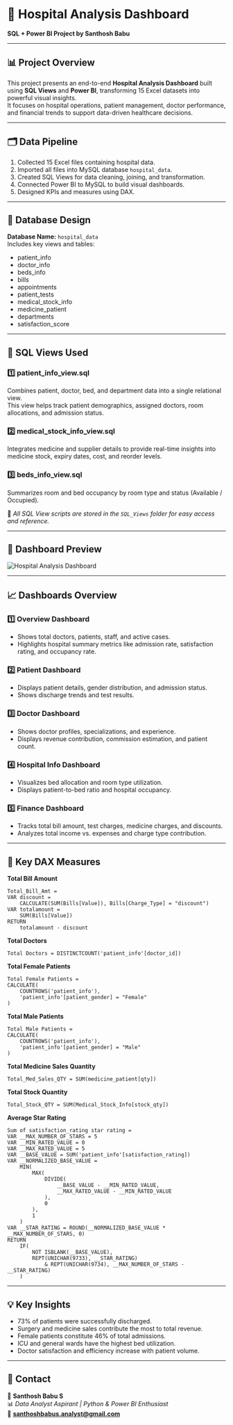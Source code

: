 # 🏥 Hospital Analysis Dashboard  
**SQL + Power BI Project by Santhosh Babu**

---

## 📊 Project Overview  
This project presents an end-to-end **Hospital Analysis Dashboard** built using **SQL Views** and **Power BI**, transforming 15 Excel datasets into powerful visual insights.  
It focuses on hospital operations, patient management, doctor performance, and financial trends to support data-driven healthcare decisions.

---

## 🗂️ Data Pipeline  
1. Collected 15 Excel files containing hospital data.  
2. Imported all files into MySQL database `hospital_data`.  
3. Created SQL Views for data cleaning, joining, and transformation.  
4. Connected Power BI to MySQL to build visual dashboards.  
5. Designed KPIs and measures using DAX.  

---

## 🧱 Database Design  
**Database Name:** `hospital_data`  
Includes key views and tables:
- patient_info  
- doctor_info  
- beds_info  
- bills  
- appointments  
- patient_tests  
- medical_stock_info  
- medicine_patient  
- departments  
- satisfaction_score  

---

## 🧠 SQL Views Used  

### 1️⃣ patient_info_view.sql  
Combines patient, doctor, bed, and department data into a single relational view.  
This view helps track patient demographics, assigned doctors, room allocations, and admission status.  

### 2️⃣ medical_stock_info_view.sql  
Integrates medicine and supplier details to provide real-time insights into medicine stock, expiry dates, cost, and reorder levels.  

### 3️⃣ beds_info_view.sql  
Summarizes room and bed occupancy by room type and status (Available / Occupied).  

📂 *All SQL View scripts are stored in the `SQL_Views` folder for easy access and reference.*  

---

## 📸 Dashboard Preview
![Hospital Analysis Dashboard](Screenshots/Hospital_Dashboards.png)

---

## 📈 Dashboards Overview  

### 1️⃣ Overview Dashboard  
- Shows total doctors, patients, staff, and active cases.  
- Highlights hospital summary metrics like admission rate, satisfaction rating, and occupancy rate.  

### 2️⃣ Patient Dashboard  
- Displays patient details, gender distribution, and admission status.  
- Shows discharge trends and test results.  

### 3️⃣ Doctor Dashboard  
- Shows doctor profiles, specializations, and experience.  
- Displays revenue contribution, commission estimation, and patient count.  

### 4️⃣ Hospital Info Dashboard  
- Visualizes bed allocation and room type utilization.  
- Displays patient-to-bed ratio and hospital occupancy.  

### 5️⃣ Finance Dashboard  
- Tracks total bill amount, test charges, medicine charges, and discounts.  
- Analyzes total income vs. expenses and charge type contribution.  

---

## 🧮 Key DAX Measures  

**Total Bill Amount**
```DAX
Total_Bill_Amt =
VAR discount =
    CALCULATE(SUM(Bills[Value]), Bills[Charge_Type] = "discount")
VAR totalamount =
    SUM(Bills[Value])
RETURN
    totalamount - discount
```

**Total Doctors**
```DAX
Total Doctors = DISTINCTCOUNT('patient_info'[doctor_id])
```

**Total Female Patients**
```DAX
Total Female Patients =
CALCULATE(
    COUNTROWS('patient_info'),
    'patient_info'[patient_gender] = "Female"
)
```

**Total Male Patients**
```DAX
Total Male Patients =
CALCULATE(
    COUNTROWS('patient_info'),
    'patient_info'[patient_gender] = "Male"
)
```

**Total Medicine Sales Quantity**
```DAX
Total_Med_Sales_QTY = SUM(medicine_patient[qty])
```

**Total Stock Quantity**
```DAX
Total_Stock_QTY = SUM(Medical_Stock_Info[stock_qty])
```

**Average Star Rating**
```DAX
Sum of satisfaction_rating star rating =
VAR __MAX_NUMBER_OF_STARS = 5
VAR __MIN_RATED_VALUE = 0
VAR __MAX_RATED_VALUE = 5
VAR __BASE_VALUE = SUM('patient_info'[satisfaction_rating])
VAR __NORMALIZED_BASE_VALUE =
	MIN(
		MAX(
			DIVIDE(
				__BASE_VALUE - __MIN_RATED_VALUE,
				__MAX_RATED_VALUE - __MIN_RATED_VALUE
			),
			0
		),
		1
	)
VAR __STAR_RATING = ROUND(__NORMALIZED_BASE_VALUE * __MAX_NUMBER_OF_STARS, 0)
RETURN
	IF(
		NOT ISBLANK(__BASE_VALUE),
		REPT(UNICHAR(9733), __STAR_RATING)
			& REPT(UNICHAR(9734), __MAX_NUMBER_OF_STARS - __STAR_RATING)
	)
```

---

## 💡 Key Insights  
- 73% of patients were successfully discharged.  
- Surgery and medicine sales contribute the most to total revenue.  
- Female patients constitute 46% of total admissions.  
- ICU and general wards have the highest bed utilization.  
- Doctor satisfaction and efficiency increase with patient volume.  

---

## 📧 Contact  
📩 **Santhosh Babu S**  
📊 *Data Analyst Aspirant | Python & Power BI Enthusiast*  
📧 **santhoshbabus.analyst@gmail.com**  

